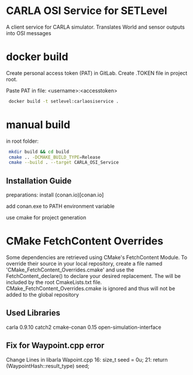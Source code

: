 # CARLA OSI Service for SETLevel

A client service for CARLA simulator. Translates World and sensor outputs into OSI messages

# docker build

Create personal access token (PAT) in GitLab.
Create .TOKEN file in project root.

Paste PAT in file: \<username\>:\<accesstoken\>

```sh
 docker build -t setlevel:carlaosiservice .
```

# manual build

in root folder:
```sh
 mkdir build && cd build
 cmake .. -DCMAKE_BUILD_TYPE=Release
 cmake --build . --target CARLA_OSI_Service
```

## Installation Guide

preparations:
install (conan.io)[conan.io]

add conan.exe to PATH environment variable

use cmake for project generation

# CMake FetchContent Overrides
Some dependencies are retrieved using CMake's FetchContent Module. To override their source in your local repository, create a file named 'CMake_FetchContent_Overrides.cmake' and use the FetchContent_declare() to declare your desired replacement. The will be included by the root CmakeLists.txt file. CMake_FetchContent_Overrides.cmake is ignored and thus will not be added to the global repository

## Used Libraries

carla 0.9.10
catch2
cmake-conan 0.15
open-simulation-interface

## Fix for Waypoint.cpp error

Change Lines in libarla Wapoint.cpp
16: size_t seed = 0u;
21: return (WaypointHash::result_type) seed;
